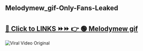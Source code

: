 
 ## Melodymew_gif-Only-Fans-Leaked

# <h2><a href="https://clipsfans.com/Melodymew_gif&ref=git">🔗 Click to LINKS ⏩⏩ 👉 🟢 Melodymew gif </a></h2>

<a href="https://clipsfans.com/Melodymew_gif&ref=git" rel="nofollow" data-target="animated-image.originalLink"><img src="https://i.ibb.co.com/xMMVF88/686577567.gif" alt="Viral Video Original" style="max-width: 100%; display: inline-block;" data-target="animated-image.originalImage"></a>
